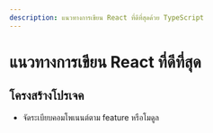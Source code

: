 ```yaml
---
description: แนวทางการเขียน React ที่ดีที่สุดด้วย TypeScript
---
```


# แนวทางการเขียน React ที่ดีที่สุด

## โครงสร้างโปรเจค
- จัดระเบียบคอมโพเนนต์ตาม feature หรือโมดูล